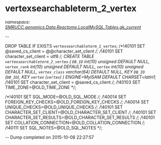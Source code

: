 ﻿# vertexsearchableterm_2_vertex
_namespace: [SMRUCC.genomics.Data.Reactome.LocalMySQL.Tables.gk_current](./index.md)_

--
 
 DROP TABLE IF EXISTS `vertexsearchableterm_2_vertex`;
 /*!40101 SET @saved_cs_client = @@character_set_client */;
 /*!40101 SET character_set_client = utf8 */;
 CREATE TABLE `vertexsearchableterm_2_vertex` (
 `DB_ID` int(10) unsigned DEFAULT NULL,
 `vertex_rank` int(10) unsigned DEFAULT NULL,
 `vertex` int(10) unsigned DEFAULT NULL,
 `vertex_class` varchar(64) DEFAULT NULL,
 KEY `DB_ID` (`DB_ID`),
 KEY `vertex` (`vertex`)
 ) ENGINE=MyISAM DEFAULT CHARSET=latin1;
 /*!40101 SET character_set_client = @saved_cs_client */;
 /*!40103 SET TIME_ZONE=@OLD_TIME_ZONE */;
 
 /*!40101 SET SQL_MODE=@OLD_SQL_MODE */;
 /*!40014 SET FOREIGN_KEY_CHECKS=@OLD_FOREIGN_KEY_CHECKS */;
 /*!40014 SET UNIQUE_CHECKS=@OLD_UNIQUE_CHECKS */;
 /*!40101 SET CHARACTER_SET_CLIENT=@OLD_CHARACTER_SET_CLIENT */;
 /*!40101 SET CHARACTER_SET_RESULTS=@OLD_CHARACTER_SET_RESULTS */;
 /*!40101 SET COLLATION_CONNECTION=@OLD_COLLATION_CONNECTION */;
 /*!40111 SET SQL_NOTES=@OLD_SQL_NOTES */;
 
 -- Dump completed on 2015-10-08 22:27:57




